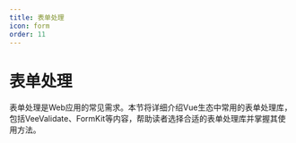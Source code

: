 ```yaml
---
title: 表单处理
icon: form
order: 11
---
```


# 表单处理

表单处理是Web应用的常见需求。本节将详细介绍Vue生态中常用的表单处理库，包括VeeValidate、FormKit等内容，帮助读者选择合适的表单处理库并掌握其使用方法。
